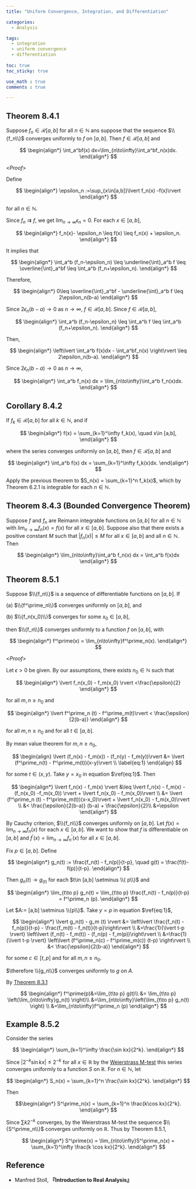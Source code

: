 ```yaml
---
title: "Uniform Convergence, Integration, and Differentiation"

categories:
  - Analysis

tags:
  - integration
  - uniform convergence
  - differentiation
 
toc: true
toc_sticky: true

use_math : true
comments : true

---
```


## Theorem 8.4.1 
Suppose $f_n\in \mathscr{R}[a,b]$ for all $n\in\mathbb{N}$ ans suppose that the sequence $\\{f_n\\}$ converges uniformly to $f$ on $[a,b]$. Then $f\in\mathscr{R}[a,b]$ and



$$
\begin{align*}
\int_a^bf(x) dx=\lim_{n\to\infty}\int_a^bf_n(x)dx.
\end{align*}
$$



<*Proof*>

Define 

$$
\begin{align*}
\epsilon_n :=\sup_{x\in[a,b]}\lvert f_n(x) -f(x)\rvert
\end{align*}
$$

for all $n\in\mathbb{N}$.

Since $f_n \rightrightarrows f$, we get $\lim_{n\to\infty}\epsilon_n=0$. For each $x\in [a,b]$,

$$
\begin{align*}
f_n(x)- \epsilon_n \leq f(x) \leq f_n(x) + \epsilon_n.
\end{align*}
$$

It implies that 

$$
\begin{align*}
\int_a^b (f_n-\epsilon_n)  \leq \underline{\int}_a^b f \leq \overline{\int}_a^bf \leq \int_a^b (f_n+\epsilon_n).
\end{align*}
$$

Therefore,

$$
\begin{align*}
0\leq \overline{\int}_a^bf - \underline{\int}_a^b f \leq 2\epsilon_n(b-a)
\end{align*}
$$

Since $2\epsilon_n (b-a) \to 0$ as $n\to \infty$, $f\in\mathscr{R}[a,b]$. Since $f\in\mathscr{R}[a,b]$,

$$
\begin{align*}
\int_a^b (f_n-\epsilon_n) \leq \int_a^b f \leq \int_a^b (f_n+\epsilon_n).
\end{align*}
$$

Then,

$$
\begin{align*}
\left\lvert \int_a^b f(x)dx - \int_a^bf_n(x) \right\rvert \leq 2\epsilon_n(b-a).
\end{align*}
$$


Since $2\epsilon_n(b-a)\to 0$ as $n\to\infty$, 

$$
\begin{align*}
\int_a^b f_n(x) dx = \lim_{n\to\infty}\int_a^b f_n(x)dx.
\end{align*}
$$

$$\tag*{$\square$}$$

## Corollary 8.4.2
If $f_k\in\mathscr{R}[a,b]$ for all $k\in\mathbb{N}$, and if 

$$
\begin{align*}
f(x) = \sum_{k=1}^\infty f_k(x), \quad x\in [a,b],
\end{align*}
$$

where the series converges uniformly on $[a,b]$, then $f\in\mathscr{R}[a,b]$ and

$$
\begin{align*}
\int_a^b f(x) dx = \sum_{k=1}^\infty f_k(x)dx.
\end{align*}
$$

Apply the previous theorem to $S_n(x) = \sum_{k=1}^n f_k(x)$, which by Theorem 6.2.1 is integrable for each $n\in\mathbb{N}$.

$$\tag*{$\square$}$$

## Theorem 8.4.3 (Bounded Convergence Theorem)
Suppose $f$ and $f_n$ are Reimann integrable functions on $[a,b]$ for all $n\in\mathbb{N}$ with $\lim_{n\to\infty}f_n(x)=f(x)$ for all $x\in [a,b]$. Suppose also that there exists a positive constant $M$ such that $\lvert f_n(x) \rvert\leq M$ for all $x\in [a,b]$ and all $n\in\mathbb{N}$. Then

$$
\begin{align*}
\lim_{n\to\infty}\int_a^b f_n(x) dx = \int_a^b f(x)dx
\end{align*}
$$


## Theorem 8.5.1 
Suppose $\\{f_n\\}$ is a sequence of differentiable functions on $[a,b]$. If

(a) $\\{f^\prime_n\\}$ converges uniformly on $[a,b]$, and

(b) $\\{f_n(x_0)\\}$ converges for some $x_0\in [a,b]$,

then $\\{f_n\\}$ converges uniformly to a function $f$ on $[a,b]$, with

$$
\begin{align*}
f^\prime(x) = \lim_{n\to\infty}f^\prime_n(x).
\end{align*}
$$

<*Proof*>

Let $\epsilon>0$ be given. By our assumptions, there exists $n_0\in \mathbb{N}$ such that 

$$
\begin{align*}
\lvert f_n(x_0) - f_m(x_0) \rvert <\frac{\epsilon}{2}
\end{align*}
$$

for all $m,n \geq n_0$ and

$$
\begin{align*}
\lvert f^\prime_n (t) - f^\prime_m(t)\rvert < \frac{\epsilon}{2(b-a)}
\end{align*}
$$

for all $m,n \geq n_0$ and for all $t\in[a,b]$.

By mean value theorem for $m, n \geq n_0$,

$$
\begin{align}
\lvert (f_n(x) - f_m(x)) - (f_n(y) - f_m(y))\rvert &= \lvert (f^\prime_n(t) - f^\prime_m(t))(x-y)\rvert \\ 
\label{eq:1}
\end{align}
$$

for some $t\in (x,y)$. Take $y=x_0$ in equation $\ref{eq:1}$. Then


$$
\begin{align*}
\lvert f_n(x) - f_m(x) \rvert &\leq \lvert f_n(x) - f_m(x) - (f_n(x_0) -f_m(x_0)) \rvert + \lvert f_n(x_0) - f_m(x_0)\rvert \\
&= \lvert (f^\prime_n (t) - f^\prime_m(t))(x-x_0)\rvert + \lvert f_n(x_0) - f_m(x_0)\rvert  \\
&< \frac{\epsilon}{2(b-a)} (b-a) + \frac{\epsilon}{2}\\
&=\epsilon
\end{align*}
$$

By Cauchy criterion, $\\{f_n\\}$ converges uniformly on $[a,b]$. Let $f(x) = \lim_{n\to\infty}f_n(x)$ for each $x\in [a,b]$. We want to show that $f$ is differentiable on $[a,b]$ and $f^\prime(x) = \lim_{n\to\infty}f^\prime_n(x)$ for all $x\in[a,b]$.

Fix $p\in [a,b]$. Define 

$$
\begin{align*}
g_n(t) := \frac{f_n(t) - f_n(p)}{t-p}, \quad g(t) = \frac{f(t)-f(p)}{t-p}.
\end{align*}
$$

Then $g_n(t) \to g_(t)$  for each $t\in [a,b] \setminus \\{ p\\}$ and 

$$
\begin{align*}
\lim_{t\to p} g_n(t) = \lim_{t\to p} \frac{f_n(t) - f_n(p)}{t-p} = f^\prime_n (p).
\end{align*}
$$

Let $A:= [a,b] \setminus \\{p\\}$. Take $y=p$ in equation $\ref{eq:1}$,

$$
\begin{align*}
\lvert g_n(t) - g_m (t) \rvert &= \left\lvert \frac{f_n(t) - f_n(p)}{t-p} - \frac{f_m(t) - f_n(t)}{t-p}\right\rvert \\
&=\frac{1}{\lvert t-p \rvert} \left\lvert (f_n(t) - f_m(t)) - (f_n(p) - f_m(p))\right\rvert \\
&=\frac{1}{\lvert t-p \rvert} \left\lvert (f^\prime_n(c) - f^\prime_m(c)) (t-p) \right\rvert \\
&< \frac{\epsilon}{2(b-a)}
\end{align*}
$$


for some $c \in [t,p]$ and for all $m,n \geq n_0$.

$\therefore \\{g_n\\}$ converges uniformly to $g$ on $A$.

By [Theorem 8.3.1](https://seanie12.github.io/blog/analysis/uniform-convergence-continuity/#theorem-831) 

$$
\begin{align*}
f^\prime(p)&=\lim_{t\to p} g(t)\\
&= \lim_{t\to p} \left(\lim_{n\to\infty}g_n(t) \right)\\
&=\lim_{n\to\infty}\left(\lim_{t\to p} g_n(t) \right) \\
&=\lim_{n\to\infty}f^\prime_n (p)
\end{align*}
$$

$$\tag*{$\square$}$$

## Example 8.5.2
Consider the series

$$
\begin{align*}
\sum_{k=1}^\infty \frac{\sin kx}{2^k}.
\end{align*}
$$

Since $\lvert 2^{-k}\sin kx \rvert \leq 2^{-k}$ for all $x\in \mathbb{R}$ by the [Weierstrass M-test](https://seanie12.github.io/blog/analysis/pointwise-uniform-convergence/#theorem-827-weierstrass-m-test) this series converges uniformly to a function $S$ on $\mathbb{R}$. For $n\in\mathbb{N}$, let 

$$
\begin{align*}
S_n(x) = \sum_{k=1}^n \frac{\sin kx}{2^k}.
\end{align*}
$$


Then

$$\begin{align*}
S^\prime_n(x) = \sum_{k=1}^n \frac{k\cos kx}{2^k}.
\end{align*}
$$

Since $\sum k 2^{-k}$ converges, by the Weierstrass M-test the sequence $\\{S^\prime_n\\}$ converges uniformly on $\mathbb{R}$. Thus by Theorem 8.5.1,


$$
\begin{align*}
S^\prime(x) = \lim_{n\to\infty}S^\prime_n(x) = \sum_{k=1}^\infty \frac{k \cos kx}{2^k}.
\end{align*}
$$
































## Reference
- Manfred Stoll, **『**Introduction to Real Analysis**』**
